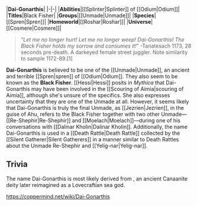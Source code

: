 |**Dai-Gonarthis**|
|-|-|
|**Abilities**|[[Splinter\|Splinter]] of [[Odium\|Odium]]|
|**Titles**|Black Fisher|
|**Groups**|[[Unmade\|Unmade]]|
|**Species**|[[Spren\|Spren]]|
|**Homeworld**|[[Roshar\|Roshar]]|
|**Universe**|[[Cosmere\|Cosmere]]|

>“*Let me no longer hurt! Let me no longer weep! Dai-Gonarthis! The Black Fisher holds my sorrow and consumes it!*”
\-Tanatesach 1173, 28 seconds pre-death. A darkeyed female street juggler. Note similarity to sample 1172-89.[1]


**Dai-Gonarthis** is believed to be one of the [[Unmade\|Unmade]], an ancient and terrible [[Spren\|spren]] of [[Odium\|Odium]]. They also seem to be known as the **Black Fisher**.
[[Hessi\|Hessi]] posits in *Mythica* that Dai-Gonarthis may have been involved in the [[Scouring of Aimia\|scouring of Aimia]], although she's unsure of the specifics. She also expresses uncertainty that they are one of the Unmade at all. However, it seems likely that Dai-Gonarthis is truly the final Unmade, as [[Jezrien\|Jezrien]], in the guise of Ahu, refers to the Black Fisher together with two other Unmade—[[Re-Shephir\|Re-Shephir]] and [[Moelach\|Moelach]]—during one of his conversations with [[Dalinar Kholin\|Dalinar Kholin]]. Additionally, the name Dai-Gonarthis is used in a [[Death Rattle\|Death Rattle]] collected by the [[Silent Gatherer\|Silent Gatherers]] in a manner similar to Death Rattles about the Unmade Re-Shephir and [[Yelig-nar\|Yelig-nar]].

## Trivia
The name Dai-Gonarthis is most likely derived from , an ancient Canaanite deity later reimagined as a Lovecraftian sea god.


https://coppermind.net/wiki/Dai-Gonarthis